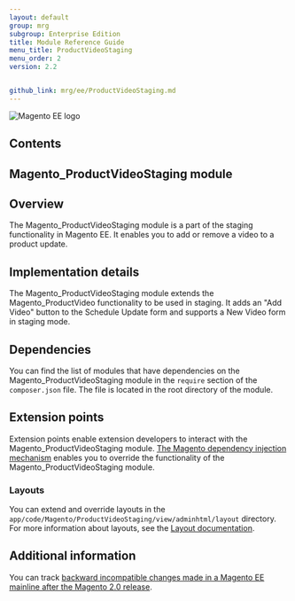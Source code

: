```yaml
---
layout: default
group: mrg
subgroup: Enterprise Edition
title: Module Reference Guide
menu_title: ProductVideoStaging
menu_order: 2
version: 2.2


github_link: mrg/ee/ProductVideoStaging.md
---
```


![Magento EE logo]({{site.baseurl}}common/images/ee-only_large.png)

<h2>Contents</h2>


## Magento_ProductVideoStaging module

## Overview

The Magento_ProductVideoStaging module is a part of the staging functionality in Magento EE. It enables you to add or remove a video to a product update.

## Implementation details

The Magento_ProductVideoStaging module extends the Magento_ProductVideo functionality to be used in staging. It adds an "Add Video" button to the Schedule Update form and supports a New Video form in staging mode.

## Dependencies

You can find the list of modules that have dependencies on the Magento_ProductVideoStaging module in the `require` section of the `composer.json` file. The file is located in the root directory of the module.

## Extension points

Extension points enable extension developers to interact with the Magento_ProductVideoStaging module. [The Magento dependency injection mechanism](http://devdocs.magento.com/guides/v2.2/extension-dev-guide/depend-inj.html) enables you to override the functionality of the Magento_ProductVideoStaging module.

### Layouts

You can extend and override layouts in the `app/code/Magento/ProductVideoStaging/view/adminhtml/layout` directory.
For more information about layouts, see the [Layout documentation](http://devdocs.magento.com/guides/v2.2/frontend-dev-guide/layouts/layout-overview.html).

## Additional information

You can track [backward incompatible changes made in a Magento EE mainline after the Magento 2.0 release](http://devdocs.magento.com/guides/v2.0/release-notes/changes/ee_changes.html).
